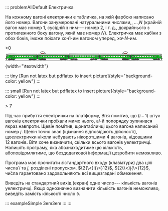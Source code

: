 ::: problemAllDefault
Електричка

На кожному вагоні електрички є табличка, на якій фарбою написано його
номер. Вагони занумеровані натуральними числами,, ...,$N$ (крайній вагон
має номер 1, сусідній з ним--- номер 2, і т. д., докрайнього з
протилежного боку вагону, який має номер $N$). Електричка має кабіни з
обох боків, іможе поїхати хоч1-им вагоном уперед, хоч$N$-им.

\>0 ![image](elTrain.png){width="\\textwidth"}

::: tiny
[Run not latex but pdflatex to insert
picture]{style="background-color: yellow"}
:::

::: small
[Run not latex but pdflatex to insert
picture]{style="background-color: yellow"}
:::

\> 7

Під час прибуття електрички на платформу, Вітя помітив, що
${(i\,{-}\,1)}$ штук вагонів електрички проїхали мимо нього, а$i$-й
попорядку зупинився якраз навпроти. Щевін помітив, щонатабличці цього
вагона написаний номер $j$. Щевін точно знає (іцізнання відповідають
дійсності), щоелектрички ніколи небувають нікоротшими 4 вагонів,
нідовшими 12 вагонів. Вітя хоче визначити, скільки всього вагонів
уелектричці. Напишіть програму, яка абознаходитиме цю кількість,
абоповідомлятиме, що бездодаткової інформації цезробити неможливо.

Програма має прочитати зістандартного входу (клавіатури) два цілі числа́
$i$ та $j$, розділені пропуском. ${2{\<}i{\<}12}$, ${2{\<}j{\<}12}$,
чи́сла гарантовано задовольняють всі вищезгадані обмеження.

Виведіть на стандартний вихід (екран) одне число--- кількість вагонів
уелектричці. Якщо однозначно визначити кількість вагонів неможливо,
виведіть замість кількості число `0`.

::: exampleSimple
3em3em
:::
:::
